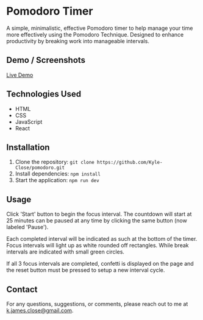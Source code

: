 # Pomodoro Timer

A simple, minimalistic, effective Pomodoro timer to help manage your time more effectively using the Pomodoro Technique. Designed to enhance productivity by breaking work into manageable intervals.

## Demo / Screenshots
[Live Demo](https://kyle-close.github.io/pomodoro/)

## Technologies Used
- HTML
- CSS
- JavaScript
- React

## Installation
1. Clone the repository: `git clone https://github.com/Kyle-Close/pomodoro.git`
2. Install dependencies: `npm install`
3. Start the application: `npm run dev`

## Usage
Click 'Start' button to begin the focus interval. The countdown will start at 25 minutes can be paused at any time by clicking the same button (now labeled 'Pause').

Each completed interval will be indicated as such at the bottom of the timer. Focus intervals will light up as white rounded off rectangles. While break intervals are indicated with small green circles.

If all 3 focus intervals are completed, confetti is displayed on the page and the reset button must be pressed to setup a new interval cycle.

## Contact
For any questions, suggestions, or comments, please reach out to me at [k.james.close@gmail.com](mailto:k.james.close@gmail.com).
